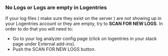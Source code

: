 <!-- post: -->


### No Logs or Logs are empty in Logentries

If your log files (
make sure they exist on the server
) are not showing up in your Logentries account or they are empty, try to **SCAN FOR NEW LOGS**. In order to do that you will need to:

- Go to your log analyzer config page (click on logentries in your stack page under External add-ins).
- Push the SCAN FOR NEW LOGS button.
